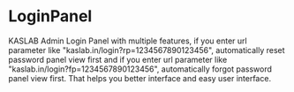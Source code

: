 # LoginPanel
KASLAB Admin  Login Panel with multiple features, if you enter url parameter like "kaslab.in/login?rp=1234567890123456", automatically reset password panel view first and if you enter url parameter like "kaslab.in/login?fp=1234567890123456", automatically forgot password panel view first. That helps you better interface and easy user interface.
